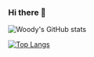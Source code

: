 ### Hi there 👋

![Woody's GitHub stats](https://github-readme-stats.vercel.app/api?username=cwoodruff&show_icons=true&theme=gruvbox)

[![Top Langs](https://github-readme-stats.vercel.app/api/top-langs/?username=cwoodruff)](https://github.com/cwoodruff/github-readme-stats)

<!--
**cwoodruff/cwoodruff** is a ✨ _special_ ✨ repository because its `README.md` (this file) appears on your GitHub profile.

Here are some ideas to get you started:

- 🔭 I’m currently working on ...
- 🌱 I’m currently learning ...
- 👯 I’m looking to collaborate on ...
- 🤔 I’m looking for help with ...
- 💬 Ask me about ...
- 📫 How to reach me: ...
- 😄 Pronouns: ...
- ⚡ Fun fact: ...
-->
